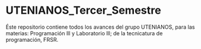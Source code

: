 # UTENIANOS_Tercer_Semestre
Éste repositorio contiene todos los avances del grupo UTENIANOS, para las materias: Programación lll y Laboratorio lll; de la tecnicatura de programación, FRSR.
